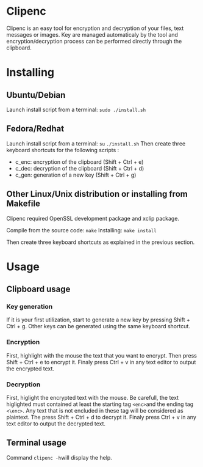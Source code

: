 # Clipenc

Clipenc is an easy tool for encryption and decryption of your files, text messages or images. Key are managed automaticaly by the tool and encryption/decryption process can be performed directly through the clipboard.

# Installing

## Ubuntu/Debian

Launch install script from a terminal:
	`sudo ./install.sh`

## Fedora/Redhat

Launch install script from a terminal:
	`su`
	`./install.sh`
Then create three keyboard shortcuts for the following scripts :
  * c_enc: encryption of the clipboard (Shift + Ctrl + e)
  * c_dec: decryption of the clipboard (Shift + Ctrl + d)
  * c_gen: generation of a new key (Shift + Ctrl + g) 

## Other Linux/Unix distribution or installing from Makefile

Clipenc required OpenSSL development package and xclip package.

Compile from the source code:
	`make`
Installing:
	`make install`

Then create three keyboard shortcuts as explained in the previous section.

# Usage

## Clipboard usage

### Key generation
If it is your first utilization, start to generate a new key by pressing Shift + Ctrl + g. Other keys can be generated using the same keyboard shortcut.

### Encryption
First, highlight with the mouse the text that you want to encrypt. Then press Shift + Ctrl + e to encrypt it. Finaly press Ctrl + v in any text editor to output the encrypted text.

### Decryption
First, higlight the encrypted text with the mouse. Be carefull, the text higlighted must contained at least the starting tag `<enc>`and the ending tag `<\enc>`. Any text that is not encluded in these tag will be considered as plaintext. The press Shift + Ctrl + d to decrypt it. Finaly press Ctrl + v in any text editor to output the decrypted text.

## Terminal usage

Command `clipenc -h`will display the help.
	
